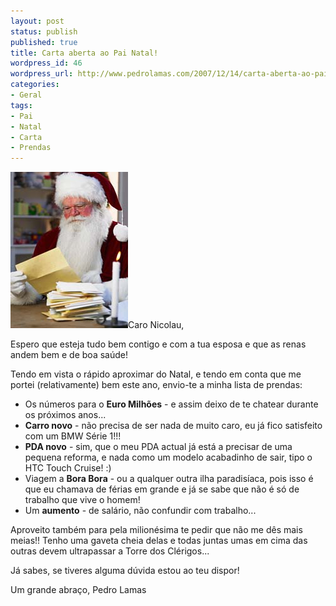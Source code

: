 ```yaml
---
layout: post
status: publish
published: true
title: Carta aberta ao Pai Natal!
wordpress_id: 46
wordpress_url: http://www.pedrolamas.com/2007/12/14/carta-aberta-ao-pai-natal/
categories:
- Geral
tags:
- Pai
- Natal
- Carta
- Prendas
---
```

![Pai Natal a ler as cartas de Natal](wp-content/uploads/2007/12/23465837.jpg)Caro Nicolau,

Espero que esteja tudo bem contigo e com a tua esposa e que as renas andem bem e de boa saúde!

Tendo em vista o rápido aproximar do Natal, e tendo em conta que me portei (relativamente) bem este ano, envio-te a minha lista de prendas:

-   Os números para o **Euro Milhões** - e assim deixo de te chatear durante os próximos anos...
-   **Carro novo** - não precisa de ser nada de muito caro, eu já fico satisfeito com um BMW Série 1!!!
-   **PDA novo** - sim, que o meu PDA actual já está a precisar de uma pequena reforma, e nada como um modelo acabadinho de sair, tipo o HTC Touch Cruise! :)
-   Viagem a **Bora Bora** - ou a qualquer outra ilha paradisíaca, pois isso é que eu chamava de férias em grande e já se sabe que não é só de trabalho que vive o homem!
-   Um **aumento** - de salário, não confundir com trabalho...

Aproveito também para pela milionésima te pedir que não me dês mais meias!! Tenho uma gaveta cheia delas e todas juntas umas em cima das outras devem ultrapassar a Torre dos Clérigos...

Já sabes, se tiveres alguma dúvida estou ao teu dispor!

Um grande abraço, Pedro Lamas
